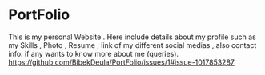 # PortFolio
This is my personal Website . Here include details about my profile such as my Skills , Photo , Resume , link of my different social medias , also contact info. if any wants to know more about me (queries).
https://github.com/BibekDeula/PortFolio/issues/1#issue-1017853287
